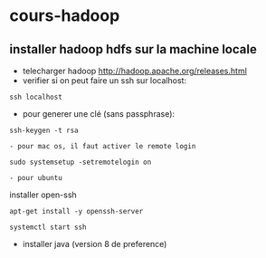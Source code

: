 # cours-hadoop


## installer hadoop hdfs sur la machine locale

- telecharger hadoop http://hadoop.apache.org/releases.html
- verifier si on peut faire un ssh sur localhost:
```
ssh localhost
```

- pour generer une clé (sans passphrase):
```
ssh-keygen -t rsa
```

    - pour mac os, il faut activer le remote login

```
sudo systemsetup -setremotelogin on
```

    - pour ubuntu
installer open-ssh 

```
apt-get install -y openssh-server

systemctl start ssh
```    
- installer java (version 8 de preference)
